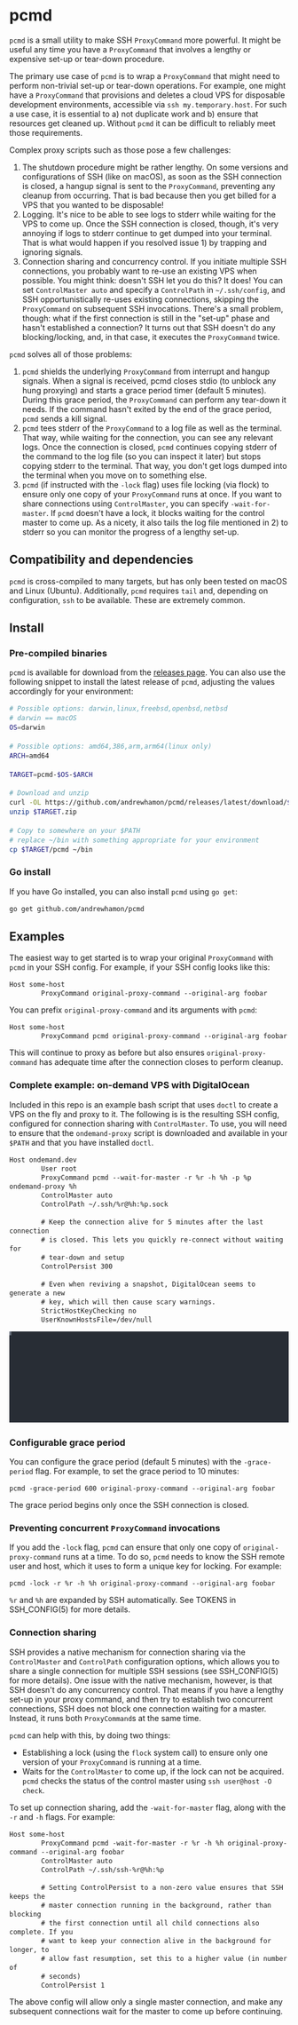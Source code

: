# pcmd
`pcmd` is a small utility to make SSH `ProxyCommand` more powerful. It might be
useful any time you have a `ProxyCommand` that involves a lengthy or expensive
set-up or tear-down procedure.

The primary use case of `pcmd` is to wrap a `ProxyCommand` that might need to
perform non-trivial set-up or tear-down operations. For example, one might have
a `ProxyCommand` that provisions and deletes a cloud VPS for disposable
development environments, accessible via `ssh my.temporary.host`. For such a use
case, it is essential to a) not duplicate work and b) ensure that resources get
cleaned up. Without `pcmd` it can be difficult to reliably meet those
requirements.

Complex proxy scripts such as those pose a few challenges:

1) The shutdown procedure might be rather lengthy. On some versions and
   configurations of SSH (like on macOS), as soon as the SSH connection is
   closed, a hangup signal is sent to the `ProxyCommand`, preventing any cleanup
   from occurring. That is bad because then you get billed for a VPS that you
   wanted to be disposable!
2) Logging. It's nice to be able to see logs to stderr while waiting for the VPS
   to come up. Once the SSH connection is closed, though, it's very annoying if
   logs to stderr continue to get dumped into your terminal. That is what would
   happen if you resolved issue 1) by trapping and ignoring signals.
3) Connection sharing and concurrency control. If you initiate multiple SSH
   connections, you probably want to re-use an existing VPS when possible. You
   might think: doesn't SSH let you do this? It does! You can set `ControlMaster
   auto` and specify a `ControlPath` in `~/.ssh/config`, and SSH
   opportunistically re-uses existing connections, skipping the `ProxyCommand`
   on subsequent SSH invocations. There's a small problem, though: what if the
   first connection is still in the "set-up" phase and hasn't established a
   connection? It turns out that SSH doesn't do any blocking/locking, and, in
   that case, it executes the `ProxyCommand` twice.

`pcmd` solves all of those problems:

1) `pcmd` shields the underlying `ProxyCommand` from interrupt and hangup
   signals. When a signal is received, pcmd closes stdio (to unblock any hung
   proxying) and starts a grace period timer (default 5 minutes). During this
   grace period, the `ProxyCommand` can perform any tear-down it needs. If the
   command hasn't exited by the end of the grace period, `pcmd` sends a kill
   signal.
2) `pcmd` tees stderr of the `ProxyCommand` to a log file as well as the
   terminal. That way, while waiting for the connection, you can see any
   relevant logs. Once the connection is closed, `pcmd` continues copying stderr
   of the command to the log file (so you can inspect it later) but stops
   copying stderr to the terminal. That way, you don't get logs dumped into the
   terminal when you move on to something else.
3) `pcmd` (if instructed with the `-lock` flag) uses file locking (via flock) to
   ensure only one copy of your `ProxyCommand` runs at once. If you want to
   share connections using `ControlMaster`, you can specify `-wait-for-master`.
   If `pcmd` doesn't have a lock, it blocks waiting for the control master to
   come up. As a nicety, it also tails the log file mentioned in 2) to stderr so
   you can monitor the progress of a lengthy set-up.

## Compatibility and dependencies
`pcmd` is cross-compiled to many targets, but has only been tested on macOS and
Linux (Ubuntu). Additionally, `pcmd` requires `tail` and, depending on
configuration, `ssh` to be available. These are extremely common.

## Install

### Pre-compiled binaries
`pcmd` is available for download from the [releases
page](https://github.com/andrewhamon/pcmd/releases/latest). You can also use the
following snippet to install the latest release of `pcmd`, adjusting the values
accordingly for your environment:

```sh
# Possible options: darwin,linux,freebsd,openbsd,netbsd
# darwin == macOS
OS=darwin

# Possible options: amd64,386,arm,arm64(linux only)
ARCH=amd64

TARGET=pcmd-$OS-$ARCH

# Download and unzip
curl -OL https://github.com/andrewhamon/pcmd/releases/latest/download/$TARGET.zip
unzip $TARGET.zip

# Copy to somewhere on your $PATH
# replace ~/bin with something appropriate for your environment
cp $TARGET/pcmd ~/bin
```

### Go install
If you have Go installed, you can also install `pcmd` using `go get`:

```sh
go get github.com/andrewhamon/pcmd
```

## Examples
The easiest way to get started is to wrap your original `ProxyCommand` with
`pcmd` in your SSH config. For example, if your SSH config looks like this:

```
Host some-host
        ProxyCommand original-proxy-command --original-arg foobar
```

You can prefix `original-proxy-command` and its arguments with `pcmd`:

```
Host some-host
        ProxyCommand pcmd original-proxy-command --original-arg foobar
```

This will continue to proxy as before but also ensures `original-proxy-command`
has adequate time after the connection closes to perform cleanup.

### Complete example: on-demand VPS with DigitalOcean
Included in this repo is an example bash script that uses `doctl` to create a
VPS on the fly and proxy to it. The following is is the resulting SSH config,
configured for connection sharing with `ControlMaster`. To use, you will need to
ensure that the `ondemand-proxy` script is downloaded and available in your
`$PATH` and that you have installed `doctl`.

```
Host ondemand.dev
        User root
        ProxyCommand pcmd --wait-for-master -r %r -h %h -p %p ondemand-proxy %h
        ControlMaster auto
        ControlPath ~/.ssh/%r@%h:%p.sock

        # Keep the connection alive for 5 minutes after the last connection
        # is closed. This lets you quickly re-connect without waiting for
        # tear-down and setup
        ControlPersist 300

        # Even when reviving a snapshot, DigitalOcean seems to generate a new
        # key, which will then cause scary warnings.
        StrictHostKeyChecking no
        UserKnownHostsFile=/dev/null
```

![pcmd in action](/pcmd-demo.svg?raw=true&sanitize=true)

### Configurable grace period
You can configure the grace period (default 5 minutes) with the `-grace-period`
flag. For example, to set the grace period to 10 minutes:

```
pcmd -grace-period 600 original-proxy-command --original-arg foobar
```

The grace period begins only once the SSH connection is closed.

### Preventing concurrent `ProxyCommand` invocations
If you add the `-lock` flag, `pcmd` can ensure that only one copy of
`original-proxy-command` runs at a time. To do so, `pcmd` needs to know the SSH
remote user and host, which it uses to form a unique key for locking. For
example:

```
pcmd -lock -r %r -h %h original-proxy-command --original-arg foobar
```

`%r` and `%h` are expanded by SSH automatically. See TOKENS in SSH_CONFIG(5) for
more details.

### Connection sharing
SSH provides a native mechanism for connection sharing via the `ControlMaster`
and `ControlPath` configuration options, which allows you to share a single
connection for multiple SSH sessions (see SSH_CONFIG(5) for more details). One
issue with the native mechanism, however, is that SSH doesn't do any concurrency
control. That means if you have a lengthy set-up in your proxy command, and then
try to establish two concurrent connections, SSH does not block one connection
waiting for a master. Instead, it runs both `ProxyCommand`s at the same time.

`pcmd` can help with this, by doing two things:

- Establishing a lock (using the `flock` system call) to ensure only one version
  of your `ProxyCommand` is running at a time.
- Waits for the `ControlMaster` to come up, if the lock can not be acquired.
  `pcmd` checks the status of the control master using `ssh user@host -O check`.

To set up connection sharing, add the `-wait-for-master` flag, along with the
`-r` and `-h` flags. For example:

```
Host some-host
        ProxyCommand pcmd -wait-for-master -r %r -h %h original-proxy-command --original-arg foobar
        ControlMaster auto
        ControlPath ~/.ssh/ssh-%r@%h:%p

        # Setting ControlPersist to a non-zero value ensures that SSH keeps the
        # master connection running in the background, rather than blocking
        # the first connection until all child connections also complete. If you
        # want to keep your connection alive in the background for longer, to
        # allow fast resumption, set this to a higher value (in number of
        # seconds)
        ControlPersist 1
```

The above config will allow only a single master connection, and make any
subsequent connections wait for the master to come up before continuing.